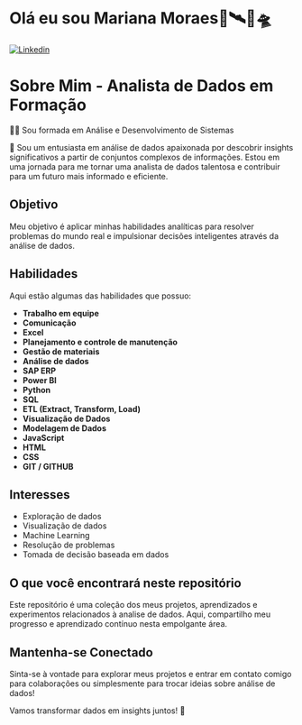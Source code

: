 
# Olá eu sou Mariana Moraes🔋🛰️🚀🛸
[![Linkedin](https://img.shields.io/badge/LinkedIn-0077B5?style=for-the-badge&logo=linkedin&logoColor=white)](https://www.linkedin.com/in/mariana-moraes-92a96726b?utm_source=share&utm_campaign=share_via&utm_content=profile&utm_medium=android_app)
# Sobre Mim - Analista de Dados em Formação
 👩‍💻 Sou formada em Análise e Desenvolvimento de Sistemas
 
 👋 Sou um entusiasta em análise de dados apaixonada por descobrir insights significativos a partir de conjuntos complexos de informações. Estou em uma jornada para me tornar uma analista de dados talentosa e contribuir para um futuro mais informado e eficiente.

## Objetivo

Meu objetivo é aplicar minhas habilidades analíticas para resolver problemas do mundo real e impulsionar decisões inteligentes através da análise de dados.

## Habilidades

Aqui estão algumas das habilidades que possuo:

- **Trabalho em equipe**
- **Comunicação**
- **Excel**
- **Planejamento e controle de manutenção**
- **Gestão de materiais**
- **Análise de dados**
- **SAP ERP**
- **Power BI**
- **Python**
- **SQL**
- **ETL (Extract, Transform, Load)**
- **Visualização de Dados**
- **Modelagem de Dados**
- **JavaScript**
- **HTML**
- **CSS**
- **GIT / GITHUB**

## Interesses

- Exploração de dados
- Visualização de dados
- Machine Learning
- Resolução de problemas
- Tomada de decisão baseada em dados

## O que você encontrará neste repositório

Este repositório é uma coleção dos meus projetos, aprendizados e experimentos relacionados à analise de dados. Aqui, compartilho meu progresso e aprendizado contínuo nesta empolgante área.

## Mantenha-se Conectado


Sinta-se à vontade para explorar meus projetos e entrar em contato comigo para colaborações ou simplesmente para trocar ideias sobre análise de dados!

Vamos transformar dados em insights juntos! 🚀
